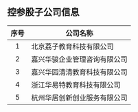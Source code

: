 ## 控参股子公司信息

|序号|公司名称|
|:--:|----|
|1|北京荔子教育科技有限公司|
|2|嘉兴华骏企业管理咨询有限公司|
|3|嘉兴华园清清教育科技有限公司|
|4|浙江华易特教育科技有限公司|
|5|杭州华居创新创业服务有限公司|
